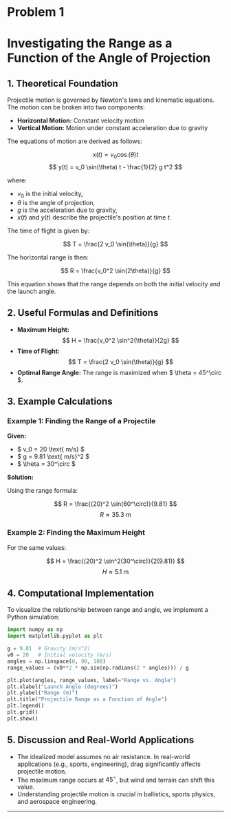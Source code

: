 # Problem 1
# Investigating the Range as a Function of the Angle of Projection

## 1. Theoretical Foundation

Projectile motion is governed by Newton's laws and kinematic equations. The motion can be broken into two components:

- **Horizontal Motion:** Constant velocity motion
- **Vertical Motion:** Motion under constant acceleration due to gravity

The equations of motion are derived as follows:

$$ x(t) = v_0 \cos(\theta) t $$
$$ y(t) = v_0 \sin(\theta) t - \frac{1}{2} g t^2 $$

where:
- $v_0$ is the initial velocity,
- $\theta$ is the angle of projection,
- $g$ is the acceleration due to gravity,
- $x(t)$ and $y(t)$ describe the projectile's position at time $t$.

The time of flight is given by:

$$ T = \frac{2 v_0 \sin(\theta)}{g} $$

The horizontal range is then:

$$ R = \frac{v_0^2 \sin(2\theta)}{g} $$

This equation shows that the range depends on both the initial velocity and the launch angle.

## 2. Useful Formulas and Definitions

- **Maximum Height:**
  $$ H = \frac{v_0^2 \sin^2(\theta)}{2g} $$
- **Time of Flight:**
  $$ T = \frac{2 v_0 \sin(\theta)}{g} $$
- **Optimal Range Angle:**
  The range is maximized when $ \theta = 45^\circ $.

## 3. Example Calculations

### Example 1: Finding the Range of a Projectile

**Given:**
- $ v_0 = 20 \text{ m/s} $
- $ g = 9.81 \text{ m/s}^2 $
- $ \theta = 30^\circ $

**Solution:**

Using the range formula:

$$ R = \frac{(20)^2 \sin(60^\circ)}{9.81} $$
$$ R \approx 35.3 \text{ m} $$

### Example 2: Finding the Maximum Height

For the same values:

$$ H = \frac{(20)^2 \sin^2(30^\circ)}{2(9.81)} $$
$$ H \approx 5.1 \text{ m} $$

## 4. Computational Implementation

To visualize the relationship between range and angle, we implement a Python simulation:

```python
import numpy as np
import matplotlib.pyplot as plt

g = 9.81  # Gravity (m/s^2)
v0 = 20   # Initial velocity (m/s)
angles = np.linspace(0, 90, 100)
range_values = (v0**2 * np.sin(np.radians(2 * angles))) / g

plt.plot(angles, range_values, label="Range vs. Angle")
plt.xlabel("Launch Angle (degrees)")
plt.ylabel("Range (m)")
plt.title("Projectile Range as a Function of Angle")
plt.legend()
plt.grid()
plt.show()
```

## 5. Discussion and Real-World Applications

- The idealized model assumes no air resistance. In real-world applications (e.g., sports, engineering), drag significantly affects projectile motion.
- The maximum range occurs at $45^\circ$, but wind and terrain can shift this value.
- Understanding projectile motion is crucial in ballistics, sports physics, and aerospace engineering.

---

